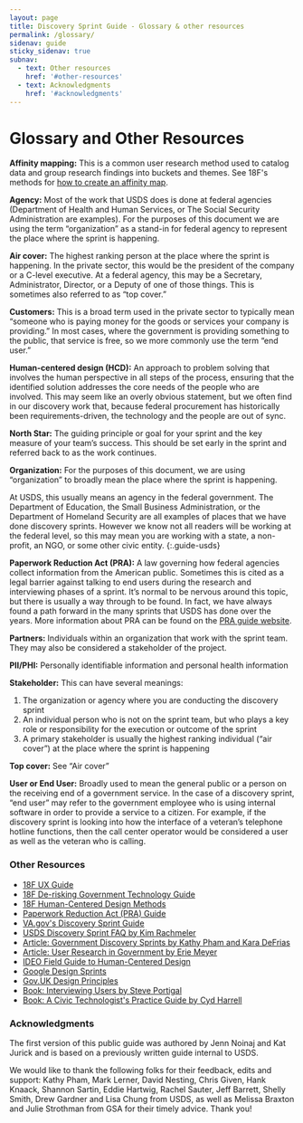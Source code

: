 ```yaml
---
layout: page
title: Discovery Sprint Guide - Glossary & other resources
permalink: /glossary/
sidenav: guide
sticky_sidenav: true
subnav:
  - text: Other resources
    href: '#other-resources'
  - text: Acknowledgments
    href: '#acknowledgments'
---
```


# Glossary and Other Resources

**Affinity mapping:** This is a common user research method used to catalog data and group research findings into buckets and themes. See 18F's methods for <a href="https://methods.18f.gov/decide/affinity-mapping/">how to create an affinity map</a>.

**Agency:** Most of the work that USDS does is done at federal agencies (Department of Health and Human Services, or The Social Security Administration are examples). For the purposes of this document we are using the term “organization” as a stand-in for federal agency to represent the place where the sprint is happening.

**Air cover:** The highest ranking person at the place where the sprint is happening. In the private sector, this would be the president of the company or a C-level executive. At a federal agency, this may be a Secretary, Administrator, Director, or a Deputy of one of those things. This is sometimes also referred to as “top cover.”

**Customers:** This is a broad term used in the private sector to typically mean “someone who is paying money for the goods or services your company is providing.” In most cases, where the government is providing something to the public, that service is free, so we more commonly use the term “end user.” 

**Human-centered design (HCD):** An approach to problem solving that involves the human perspective in all steps of the process, ensuring that the identified solution addresses the core needs of the people who are involved. This may seem like an overly obvious statement, but we often find in our discovery work that, because federal procurement has historically been requirements-driven, the technology and the people are out of sync. 

**North Star:** The guiding principle or goal for your sprint and the key measure of your team’s success. This should be set early in the sprint and referred back to as the work continues. 

**Organization:** For the purposes of this document, we are using “organization” to broadly mean the place where the sprint is happening. 

At USDS, this usually means an agency in the federal government. The Department of Education, the Small Business Administration, or the Department of Homeland Security are all examples of places that we have done discovery sprints. However we know not all readers will be working at the federal level, so this may mean you are working with a state, a non-profit, an NGO, or some other civic entity.
{:.guide-usds}

**Paperwork Reduction Act (PRA):** A law governing how federal agencies collect information from the American public. Sometimes this is cited as a legal barrier against talking to end users during the research and interviewing phases of a sprint. It’s normal to be nervous around this topic, but there is usually a way through to be found. In fact, we have always found a path forward in the many sprints that USDS has done over the years. More information about PRA can be found on the <a href="https://pra.digital.gov/">PRA guide website</a>.

**Partners:** Individuals within an organization that work with the sprint team. They may also be considered a stakeholder of the project.

**PII/PHI:** Personally identifiable information and personal health information

**Stakeholder:** This can have several meanings:
1. The organization or agency where you are conducting the discovery sprint
2. An individual person who is not on the sprint team, but who plays a key role or responsibility for the execution or outcome of the sprint
3. A primary stakeholder is usually the highest ranking individual (“air cover”) at the place where the sprint is happening

**Top cover:** See “Air cover”

**User or End User:** Broadly used to mean the general public or a person on the receiving end of a government service. In the case of a discovery sprint, “end user” may refer to the government employee who is using internal software in order to provide a service to a citizen. For example, if the discovery sprint is looking into how the interface of a veteran’s telephone hotline functions, then the call center operator would be considered a user as well as the veteran who is calling.

### Other Resources
* <a href="https://ux-guide.18f.gov/" target="_blank">18F UX Guide</a>
* <a href="https://derisking-guide.18f.gov/" target="_blank">18F De-risking Government Technology Guide</a>
* <a href="https://methods.18f.gov/" target="_blank">18F Human-Centered Design Methods</a>
* <a href="https://pra.digital.gov/" target="_blank">Paperwork Reduction Act (PRA) Guide</a>
* <a href="https://github.com/department-of-veterans-affairs/va.gov-team/blob/master/platform/research/discovery-sprints/how-to-run-discovery-sprint.md/" target="_blank">VA.gov's Discovery Sprint Guide</a>
* <a href="https://docs.google.com/document/d/10PTC-Vv7-udE2oq_Q2dMl4FnPfftc10B-70e9r9fzcE/edit#heading=h.hm8g8nfu8p55" target="_blank">USDS Discovery Sprint FAQ by Kim Rachmeler</a>
* <a href="https://www.linkedin.com/pulse/government-discovery-sprint-playbook-how-lessons-learned-kathy-pham/" target="_blank">Article: Government Discovery Sprints by Kathy Pham and Kara DeFrias</a>
* <a href="https://medium.com/@ErieMeyer/user-research-is-not-illegal-uncle-sam-51f2f92a280a" target="_blank">Article: User Research in Government by Erie Meyer</a>
* <a href="https://www.designkit.org/" target="_blank">IDEO Field Guide to Human-Centered Design</a>
* <a href="https://www.gv.com/sprint/" target="_blank">Google Design Sprints</a>
* <a href="https://www.gov.uk/guidance/government-design-principles" target="_blank">Gov.UK Design Principles</a>
* <a href="https://rosenfeldmedia.com/books/interviewing-users/details/excerpts/" target="_blank">Book: Interviewing Users by Steve Portigal</a>
* <a href="https://cydharrell.com/book/" target="_blank">Book: A Civic Technologist's Practice Guide by Cyd Harrell</a>

### Acknowledgments
The first version of this public guide was authored by Jenn Noinaj and Kat Jurick and is based on a previously written guide internal to USDS. 

We would like to thank the following folks for their feedback, edits and support: Kathy Pham, Mark Lerner, David Nesting, Chris Given, Hank Knaack, Shannon Sartin, Eddie Hartwig, Rachel Sauter, Jeff Barrett, Shelly Smith, Drew Gardner and Lisa Chung from USDS, as well as Melissa Braxton and Julie Strothman from GSA for their timely advice. Thank you!
